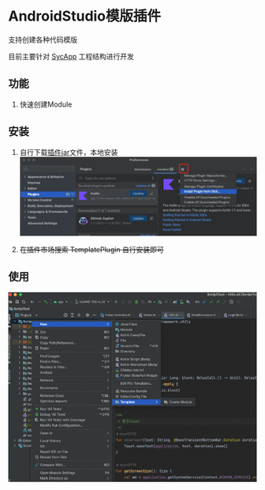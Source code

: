 # AndroidStudio模版插件
  支持创建各种代码模版  
  
  目前主要针对 [SycApp](https://github.com/zcys12173/SycApp) 工程结构进行开发  
  
  
## 功能
1. 快速创建Module
 
## 安装  
1. 自行下载[插件jar](https://github.com/zcys12173/TemplatePlugin/tree/main/release/TemplatePlugin-1.0.0-SNAPSHOT.jar)文件，本地安装  
![Image text](https://raw.githubusercontent.com/zcys12173/TemplatePlugin/main/images/install.jpg)  

2. ~~在插件市场搜索 TemplatePlugin 自行安装即可~~


## 使用
![Image text](https://raw.githubusercontent.com/zcys12173/TemplatePlugin/main/images/use.png)
